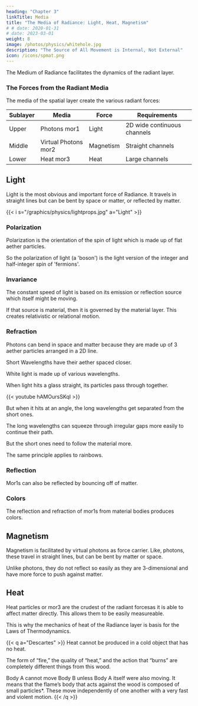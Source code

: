 ```yaml
---
heading: "Chapter 3"
linkTitle: Media
title: "The Media of Radiance: Light, Heat, Magnetism"
# # date: 2020-01-31
# date: 2023-03-01
weight: 8
image: /photos/physics/whitehole.jpg
description: "The Source of All Movement is Internal, Not External"
icon: /icons/spmat.png
---
```



The Medium of Radiance facilitates the dynamics of the radiant layer.


<!-- Physics Name | Superphysics Name | Force | Requirements | Examples
--- | --- | --- | --- | ---  
Photon | mor1 | Light |  | Glass, Still Water
Heat | mor2 | Heat | Large channels for agitation | Hot plasma, Cold Ice
Virtual Photons | mor3 | Magnetism | Tiny straight channels | Magnets, Superconductors -->



<!-- Unlike Physics which treats plasma as a fourth state of matter, Superphysics treats it as non-material in the sense that it has no Strong Force  -->

### The Forces from the Radiant Media

The media of the spatial layer create the various radiant forces:

Sublayer | Media | Force | Requirements
--- | --- | --- | ---
Upper | Photons mor1 | Light | 2D wide continuous channels 
Middle | Virtual Photons mor2 | Magnetism | Straight channels
Lower | Heat mor3 | Heat | Large channels



## Light

Light is the most obvious and important force of Radiance. It travels in straight lines but can be bent by space or matter, or reflected by matter.  


{{< i s="/graphics/physics/lightprops.jpg" a="Light" >}}


### Polarization 

<!-- Mor1s are made up of 2-dimensional aether particles. This allows it to be channeled into a single angle, as polarization. -->

Polarization is the orientation of the spin of light which is made up of flat aether particles. 

So the polarization of light (a 'boson') is the light version of the integer and half-integer spin of 'fermions'. 
 


### Invariance 

The constant speed of light is based on its emission or reflection source which itself might be moving. 

If that source is material, then it is governed by the material layer. This creates relativistic or relational motion. 


### Refraction

Photons can bend in space and matter because they are made up of 3 aether particles arranged in a 2D line.

Short Wavelengths have their aether spaced closer. 

White light is made up of various wavelengths.

When light hits a glass straight, its particles pass through together.

{{< youtube hAMOursSKqI >}}

But when it hits at an angle, the long wavelengths get separated from the short ones. 

The long wavelengths can squeeze through irregular gaps more easily to continue their path. 

But the short ones need to follow the material more. 

The same principle applies to rainbows.

<!-- https://youtu.be/hAMOursSKqI -->

### Reflection 

Mor1s can also be reflected by bouncing off of matter. 


### Colors 

The reflection and refraction of mor1s from material bodies produces colors.  


## Magnetism

Magnetism is facilitated by virtual photons as force carrier. Like, photons, these travel in straight lines, but can be bent by matter or space.

Unlike photons, they do not reflect so easily as they are 3-dimensional and have more force to push against matter.


<!-- In Cartesian-Spinoza Physics, photons differ from electrons since they are shaped by Nature as lines, whereas electrons are shaped as spheres. 

This is why the wavelength of light is obvious, whereas those of electrons are not.  

This feature of light gives its abilities in reflection and refraction, making it unique among the 5 Elements.  -->

## Heat

Heat particles or mor3 are the crudest of the radiant forcesas it is able to affect matter directly. This allows them to be easily measureable. 

This is why the mechanics of heat of the Radiance layer is basis for the Laws of Thermodynamics. 

{{< q a="Descartes" >}}
Heat cannot be produced in a cold object that has no heat. 

The form of “fire,” the quality of “heat,” and the action that “burns” are completely different things from this wood.

Body A cannot move Body B unless Body A itself were also moving. It means that the flame’s body that acts against the wood is composed of small particles*. These move independently of one another with a very fast and violent motion.
{{< /q >}}

